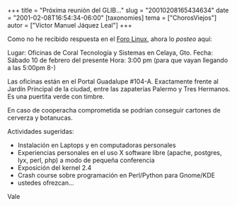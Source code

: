 +++
title = "Próxima reunión del GLIB..."
slug = "20010208165434634"
date = "2001-02-08T16:54:34-06:00"
[taxonomies]
tema = ["ChorosViejos"]
autor = ["Víctor Manuel Jáquez Leal"]
+++

Como no he recibido respuesta en el [Foro
Linux](http://gnu-leo.linuxpersonal.com/Sandra), ahora lo *posteo* aquí:

Lugar: Oficinas de Coral Tecnología y Sistemas en Celaya, Gto.
Fecha: Sábado 10 de febrero del presente
Hora: 3:00 pm (para que vayan llegando a las 5:00pm 8-)

Las oficinas están en el Portal Guadalupe #104-A.
Exactamente frente al Jardín Principal de la ciudad, entre las
zapaterías Palermo y Tres Hermanos.
Es una puertita verde con timbre.

En caso de cooperacha comprometida se podrían conseguir cartones de
cerverza y botanucas.

Actividades sugeridas:

-   Instalación en Laptops y en computadoras personales
-   Experiencias personales en el uso X software libre (apache,
    postgres, lyx, perl, php) a modo de pequeña conferencia
-   Exposición del kernel 2.4
-   Crash course sobre programación en Perl/Python para Gnome/KDE
-   ustedes ofrezcan...

Vale
